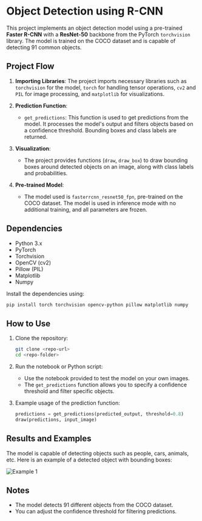 
# Object Detection using R-CNN

This project implements an object detection model using a pre-trained **Faster R-CNN** with a **ResNet-50** backbone from the PyTorch `torchvision` library. The model is trained on the COCO dataset and is capable of detecting 91 common objects.

## Project Flow

1. **Importing Libraries**: The project imports necessary libraries such as `torchvision` for the model, `torch` for handling tensor operations, `cv2` and `PIL` for image processing, and `matplotlib` for visualizations.
   
2. **Prediction Function**:
   - `get_predictions`: This function is used to get predictions from the model. It processes the model's output and filters objects based on a confidence threshold. Bounding boxes and class labels are returned.

3. **Visualization**:
   - The project provides functions (`draw`, `draw_box`) to draw bounding boxes around detected objects on an image, along with class labels and probabilities.

4. **Pre-trained Model**:
   - The model used is `fasterrcnn_resnet50_fpn`, pre-trained on the COCO dataset. The model is used in inference mode with no additional training, and all parameters are frozen.

## Dependencies

- Python 3.x
- PyTorch
- Torchvision
- OpenCV (cv2)
- Pillow (PIL)
- Matplotlib
- Numpy

Install the dependencies using:
```bash
pip install torch torchvision opencv-python pillow matplotlib numpy
```

## How to Use

1. Clone the repository:
   ```bash
   git clone <repo-url>
   cd <repo-folder>
   ```

2. Run the notebook or Python script:
   - Use the notebook provided to test the model on your own images.
   - The `get_predictions` function allows you to specify a confidence threshold and filter specific objects.

3. Example usage of the prediction function:
   ```python
   predictions = get_predictions(predicted_output, threshold=0.8)
   draw(predictions, input_image)
   ```

## Results and Examples

The model is capable of detecting objects such as people, cars, animals, etc. Here is an example of a detected object with bounding boxes:

![Example 1](r'‪C:\Users\mazen\OneDrive\Pictures\car.jpg')

## Notes

- The model detects 91 different objects from the COCO dataset.
- You can adjust the confidence threshold for filtering predictions.

